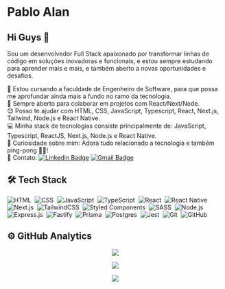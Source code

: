 <!-- ===== APRESENTATION ===== -->
# Pablo Alan

## Hi Guys 👋

Sou um desenvolvedor Full Stack apaixonado por transformar linhas de código em soluções inovadoras e funcionais, e estou sempre estudando para aprender mais e mais, e também aberto a novas oportunidades e desafios.

🚀 Estou cursando a faculdade de Engenheiro de Software, para que possa me aprofundar ainda mais a fundo no ramo da tecnologia.<br/>
💜 Sempre aberto para colaborar em projetos com React/Next/Node.<br/>
😊 Posso te ajudar com HTML, CSS, JavaScript, Typescript, React, Next.js, Tailwind, Node.js e React Native.<br/>
💻 Minha stack de tecnologias consiste principalmente de: JavaScript, Typescript, ReactJS, Next.js, Node.js e React Native.<br/>
💬 Curiosidade sobre mim: Adora tudo relacionado a tecnologia e também ping-pong 🏓😁!<br/>
📧 Contato:
[![Linkedin Badge](https://img.shields.io/badge/-Pablo%20Alan-blue?style=flat-square&logo=Linkedin&logoColor=white&link=https://www.linkedin.com/in/pabloalan/)](https://www.linkedin.com/in/pabloalan/)
[![Gmail Badge](https://img.shields.io/badge/-pabloxt14@gmail.com-c14438?style=flat-square&logo=Gmail&logoColor=white&link=mailto:pabloxt14@gmail.com)](mailto:pabloxt14@gmail.com)

## 🛠 Tech Stack

<!-- ===== ICONS PROGRAME LANGUAGES ===== --> 
<p align="left">

  ![HTML](https://img.shields.io/badge/-HTML-%2320232a.svg?style=for-the-badge&logo=HTML5)&nbsp;
  ![CSS](https://img.shields.io/badge/-CSS-%2320232a.svg?style=for-the-badge&logo=CSS3&logoColor=1572B6)&nbsp;
  ![JavaScript](https://img.shields.io/badge/-JavaScript-%2320232a.svg?style=for-the-badge&logo=javascript)&nbsp;
  ![TypeScript](https://img.shields.io/badge/-TypeScript-%2320232a.svg?style=for-the-badge&logo=typescript)&nbsp;
  ![React](https://img.shields.io/badge/-React-%2320232a.svg?style=for-the-badge&logo=react&logoColor=#8CD8F1)&nbsp;
  ![React Native](https://img.shields.io/badge/react_native-%2320232a.svg?style=for-the-badge&logo=react&logoColor=#007ACC)&nbsp;
  ![Next.js](https://img.shields.io/badge/Next-%2320232a.svg?style=for-the-badge&logo=next.js&logoColor=white)&nbsp;
  ![TailwindCSS](https://img.shields.io/badge/tailwindcss-%2320232a.svg?style=for-the-badge&logo=tailwind-css&logoColor=#38BDF8)&nbsp;
  ![Styled Components](https://img.shields.io/badge/styled--components-%2320232a.svg?style=for-the-badge&logo=styled-components&logoColor=#C81161)&nbsp;
  ![SASS](https://img.shields.io/badge/SASS-%2320232a.svg?style=for-the-badge&logo=SASS&logoColor=#FF69B4)&nbsp;
  ![Node.js](https://img.shields.io/badge/-Node.js-%2320232a.svg?style=for-the-badge&logo=node.js)&nbsp;
  ![Express.js](https://img.shields.io/badge/express.js-%2320232a.svg?style=for-the-badge&logo=express&logoColor=green)&nbsp;
  ![Fastify](https://img.shields.io/badge/fastify-%2320232a.svg?style=for-the-badge&logo=fastify)&nbsp;
  ![Prisma](https://img.shields.io/badge/Prisma-%2320232a.svg?style=for-the-badge&logo=Prisma&logoColor=white)&nbsp;
  ![Postgres](https://img.shields.io/badge/postgres-%2320232a.svg?style=for-the-badge&logo=postgresql&logoColor=#316192)&nbsp;
  ![Jest](https://img.shields.io/badge/-jest-%2320232a.svg?style=for-the-badge&logo=jest&logoColor=red)&nbsp;
  ![Git](https://img.shields.io/badge/-Git-%2320232a.svg?style=for-the-badge&logo=git)&nbsp;
  ![GitHub](https://img.shields.io/badge/-GitHub-%2320232a.svg?style=for-the-badge&logo=github)&nbsp;

</p>

## ⚙️ GitHub Analytics

<!-- ===== PROFILE GITHUB DETAILS ===== -->
<div align="center" >
  
  <!--  QUADRO DE STATUS DE COMMIT -->
  ![](https://github-readme-stats.vercel.app/api?username=pabloxt14&show_icons=true&theme=dark)

  <!--  QUADRO COM PORCENTAGEM DAS LINGUAGENS DE PROGRAMAÇÃO -->
  ![](https://github-readme-stats.vercel.app/api/top-langs/?username=pabloxt14&layout=compact&langs_count=7&theme=dark)

  <!-- QUADRO SEQUÊNCIA DE COMMITS-->
  ![](https://github-readme-streak-stats.herokuapp.com/?user=pabloxt14&theme=dark&hide_border=false)
</div>
